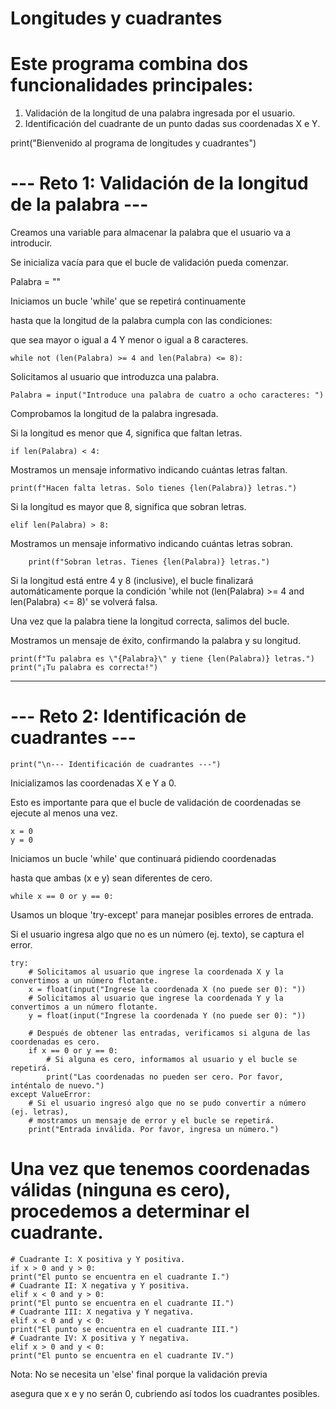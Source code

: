 # Longitudes y cuadrantes
# Este programa combina dos funcionalidades principales:
1. Validación de la longitud de una palabra ingresada por el usuario.
2. Identificación del cuadrante de un punto dadas sus coordenadas X e Y.

print("Bienvenido al programa de longitudes y cuadrantes")

# --- Reto 1: Validación de la longitud de la palabra ---

Creamos una variable para almacenar la palabra que el usuario va a introducir.

Se inicializa vacía para que el bucle de validación pueda comenzar.

Palabra = ""

 Iniciamos un bucle 'while' que se repetirá continuamente
 
 hasta que la longitud de la palabra cumpla con las condiciones:
 
 que sea mayor o igual a 4 Y menor o igual a 8 caracteres.
 
    while not (len(Palabra) >= 4 and len(Palabra) <= 8):
Solicitamos al usuario que introduzca una palabra.

    Palabra = input("Introduce una palabra de cuatro a ocho caracteres: ")

Comprobamos la longitud de la palabra ingresada.

Si la longitud es menor que 4, significa que faltan letras.

    if len(Palabra) < 4:
Mostramos un mensaje informativo indicando cuántas letras faltan.

    print(f"Hacen falta letras. Solo tienes {len(Palabra)} letras.")
Si la longitud es mayor que 8, significa que sobran letras.

    elif len(Palabra) > 8:
Mostramos un mensaje informativo indicando cuántas letras sobran.

        print(f"Sobran letras. Tienes {len(Palabra)} letras.")
Si la longitud está entre 4 y 8 (inclusive), el bucle finalizará automáticamente
porque la condición 'while not (len(Palabra) >= 4 and len(Palabra) <= 8)'
se volverá falsa.

Una vez que la palabra tiene la longitud correcta, salimos del bucle.

Mostramos un mensaje de éxito, confirmando la palabra y su longitud.

    print(f"Tu palabra es \"{Palabra}\" y tiene {len(Palabra)} letras.")
    print("¡Tu palabra es correcta!")

---

# --- Reto 2: Identificación de cuadrantes ---

    print("\n--- Identificación de cuadrantes ---")

 Inicializamos las coordenadas X e Y a 0.
 
Esto es importante para que el bucle de validación de coordenadas se ejecute al menos una vez.

    x = 0
    y = 0

Iniciamos un bucle 'while' que continuará pidiendo coordenadas

hasta que ambas (x e y) sean diferentes de cero.

    while x == 0 or y == 0:
Usamos un bloque 'try-except' para manejar posibles errores de entrada.

Si el usuario ingresa algo que no es un número (ej. texto), se captura el error.

    try:
        # Solicitamos al usuario que ingrese la coordenada X y la convertimos a un número flotante.
        x = float(input("Ingrese la coordenada X (no puede ser 0): "))
        # Solicitamos al usuario que ingrese la coordenada Y y la convertimos a un número flotante.
        y = float(input("Ingrese la coordenada Y (no puede ser 0): "))

        # Después de obtener las entradas, verificamos si alguna de las coordenadas es cero.
        if x == 0 or y == 0:
            # Si alguna es cero, informamos al usuario y el bucle se repetirá.
            print("Las coordenadas no pueden ser cero. Por favor, inténtalo de nuevo.")
    except ValueError:
        # Si el usuario ingresó algo que no se pudo convertir a número (ej. letras),
        # mostramos un mensaje de error y el bucle se repetirá.
        print("Entrada inválida. Por favor, ingresa un número.")

# Una vez que tenemos coordenadas válidas (ninguna es cero), procedemos a determinar el cuadrante.

    # Cuadrante I: X positiva y Y positiva.
    if x > 0 and y > 0:
    print("El punto se encuentra en el cuadrante I.")
    # Cuadrante II: X negativa y Y positiva.
    elif x < 0 and y > 0:
    print("El punto se encuentra en el cuadrante II.")
    # Cuadrante III: X negativa y Y negativa.
    elif x < 0 and y < 0:
    print("El punto se encuentra en el cuadrante III.")
    # Cuadrante IV: X positiva y Y negativa.
    elif x > 0 and y < 0:
    print("El punto se encuentra en el cuadrante IV.")
    
Nota: No se necesita un 'else' final porque la validación previa

asegura que x e y no serán 0, cubriendo así todos los cuadrantes posibles.
